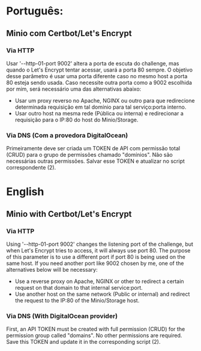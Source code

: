 # Português:

## Minio com Certbot/Let's Encrypt

### Via HTTP

Usar '--http-01-port 9002' altera a porta de escuta do challenge, mas quando o Let's Encrypt tentar acessar, usará a porta 80 sempre. O objetivo desse parâmetro é usar uma porta diferente caso no mesmo host a porta 80 esteja sendo usada. Caso necessite outra porta como a 9002 escolhida por mim, será necessário uma das alternativas abaixo:

* Usar um proxy reverso no Apache, NGINX ou outro para que redirecione determinada requisição em tal domínio para tal serviço:porta interno.
* Usar outro host na mesma rede (Pública ou interna) e redirecionar a requisição para o IP:80 do host do Minio/Storage.

### Via DNS (Com a provedora DigitalOcean)

Primeiramente deve ser criada um TOKEN de API com permissão total (CRUD) para o grupo de permissões chamado "domínios". Não são necessárias outras permissões. Salvar esse TOKEN e atualizar no script correspondente (2).

# English

## Minio with Certbot/Let's Encrypt

### Via HTTP

Using '--http-01-port 9002' changes the listening port of the challenge, but when Let's Encrypt tries to access, it will always use port 80. The purpose of this parameter is to use a different port if port 80 is being used on the same host. If you need another port like 9002 chosen by me, one of the alternatives below will be necessary:

* Use a reverse proxy on Apache, NGINX or other to redirect a certain request on that domain to that internal service:port.
* Use another host on the same network (Public or internal) and redirect the request to the IP:80 of the Minio/Storage host.

### Via DNS (With DigitalOcean provider)

First, an API TOKEN must be created with full permission (CRUD) for the permission group called "domains". No other permissions are required. Save this TOKEN and update it in the corresponding script (2).
